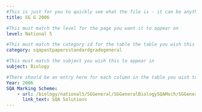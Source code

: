 ```yaml
---
#This is just for you to quickly see what the file is - it can be anything you want
title: SG G 2006

#This must match the level for the page you want it to appear on
level: National 5

#This must match the category id for the table the table you wish this to appear in
category: sqapastpapersstandardgradegeneral

#This must match the subject you wish this to appear in
subject: Biology

#There should be an entry here for each column in the table you wish to populate:
Year: 2006
SQA Marking Scheme:
    - url: /biology/national5/SGGeneral/SGGeneralBiologySQAMsch/SGGeneralBiologySQAmsch2006.pdf
      link_text: SQA Solutions
---
```


